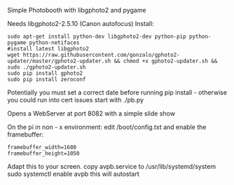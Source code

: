 Simple Photobooth with libgphoto2 and pygame

Needs libgphoto2-2.5.10 (Canon autofocus)
Install:

```
sudo apt-get install python-dev libgphoto2-dev python-pip python-pygame python-netifaces
#install latest libgphoto2
wget https://raw.githubusercontent.com/gonzalo/gphoto2-updater/master/gphoto2-updater.sh && chmod +x gphoto2-updater.sh && sudo ./gphoto2-updater.sh
sudo pip install gphoto2
sudo pip install zeroconf
```
Potentially you must set a correct date before running pip install - otherwise you could run into cert issues
start with ./pb.py

Opens a WebServer at port 8082 with a simple slide show

On the pi in non - x environment:
edit /boot/config.txt
and enable the framebuffer:
```
framebuffer_width=1680
framebuffer_height=1050
```

Adapt this to your screen.
copy avpb.service to /usr/lib/systemd/system
sudo systemctl enable avpb
this will autostart

